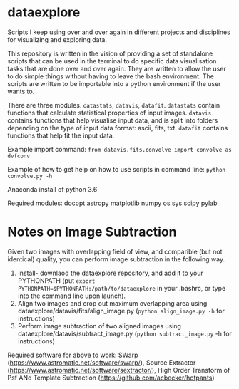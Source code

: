 # dataexplore
Scripts I keep using over and over again in different projects and disciplines for visualizing and exploring data. 

This repository is written in the vision of providing a set of standalone scripts that can be used in the terminal to do specific data visualisation tasks that are done over and over again. They are written to allow the user to do simple things without having to leave the bash environment. The scripts are written to be importable into a python environment if the user wants to. 

There are three modules. `datastats`, `datavis`, `datafit`. `datastats` contain functions that calculate statistical properties of input images. `datavis` contains functions that help visualise input data, and is split into folders depending on the type of input data format: ascii, fits, txt. `datafit` contains functions that help fit the input data. 

Example import command:
`from datavis.fits.convolve import convolve as dvfconv`

Example of how to get help on how to use scripts in command line:
`python convolve.py -h`

Anaconda install of python 3.6

Required modules:
docopt
astropy
matplotlib
numpy
os
sys
scipy
pylab

# Notes on Image Subtraction
Given two images with overlapping field of view, and comparible (but not identical) quality, you can perform image subtraction in the following way.

1. Install- downlaod the dataexplore repository, and add it to your PYTHONPATH (put `export PYTHONPATH=$PYTHONPATH:/path/to/dataexplore` in your .bashrc, or type into the command line upon launch). 
2. Align two images and crop out maximum overlapping area using dataexplore/datavis/fits/align_image.py (`python align_image.py -h` for instructions)
3. Perform image subtraction of two aligned images using dataexplore/datavis/subtract_image.py (`python subtract_image.py` -h for instructions)

Required software for above to work: SWarp (https://www.astromatic.net/software/swarp/), Source Extractor (https://www.astromatic.net/software/sextractor/), High Order Transform of Psf ANd Template Subtraction (https://github.com/acbecker/hotpants)
